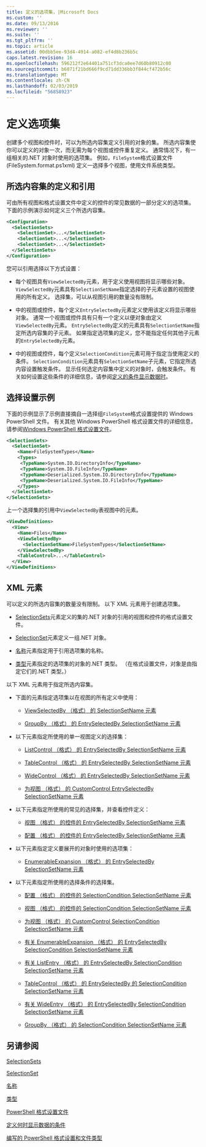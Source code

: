 ```yaml
---
title: 定义的选项集，|Microsoft Docs
ms.custom: ''
ms.date: 09/13/2016
ms.reviewer: ''
ms.suite: ''
ms.tgt_pltfrm: ''
ms.topic: article
ms.assetid: 00dbb5ee-93d4-4914-a082-ef4d8b236b5c
caps.latest.revision: 16
ms.openlocfilehash: 596212f2e64401a751cf3dca0ee7d60b80912c00
ms.sourcegitcommit: b6871f21bd666f9cd71dd336bb3f844cf472b56c
ms.translationtype: MT
ms.contentlocale: zh-CN
ms.lasthandoff: 02/03/2019
ms.locfileid: "56858923"
---
```

# <a name="defining-selection-sets"></a>定义选项集

创建多个视图和控件时，可以为所选内容集定义引用的对象的集。 所选内容集使你可以定义的对象一次，而无需为每个视图或控件重复定义。 通常情况下，有一组相关的.NET 对象时使用的选项集。 例如，`FileSystem`格式设置文件 (FileSystem.format.ps1xml) 定义一选择多个视图，使用文件系统类型。

## <a name="where-selection-sets-are-defined-and-referenced"></a>所选内容集的定义和引用

可由所有视图和格式设置文件中定义的控件的常见数据的一部分定义的选项集。 下面的示例演示如何定义三个所选内容集。

```xml
<Configuration>
  <SelectionSets>
    <SelectionSet>...</SelectionSet>
    <SelectionSet>...</SelectionSet>
    <SelectionSet>...</SelectionSet>
  </SelectionSets>
</Configuration>
```

您可以引用选择以下方式设置：

- 每个视图具有`ViewSelectedBy`元素，用于定义使用视图将显示哪些对象。 `ViewSelectedBy`元素具有`SelectionSetName`指定选择的子元素设置的视图使用的所有定义。 选择集，可以从视图引用的数量没有限制。

- 中的视图或控件，每个定义`EntrySelectedBy`元素定义使用该定义将显示哪些对象。 通常一个视图或控件具有只有一个定义以便对象由定义`ViewSelectedBy`元素。 `EntrySelectedBy`定义的元素具有`SelectionSetName`指定所选内容集的子元素。 如果指定选项集的定义，您不能指定任何其他子元素的`EntrySelectedBy`元素。

- 中的视图或控件，每个定义`SelectionCondition`元素可用于指定当使用定义的条件。 `SelectionCondition`元素具有`SelectionSetName`子元素，它指定所选内容设置触发条件。 显示任何选定内容集中定义的对象时，会触发条件。 有关如何设置这些条件的详细信息，请参阅[定义的条件显示数据时](./defining-conditions-for-displaying-data.md)。

## <a name="selection-set-example"></a>选择设置示例

下面的示例显示了示例直接摘自一选择组`FileSystem`格式设置提供的 Windows PowerShell 文件。 有关其他 Windows PowerShell 格式设置文件的详细信息，请参阅[Windows PowerShell 格式设置文件](./powershell-formatting-files.md)。

```xml
<SelectionSets>
  <SelectionSet>
    <Name>FileSystemTypes</Name>
    <Types>
     <TypeName>System.IO.DirectoryInfo</TypeName>
     <TypeName>System.IO.FileInfo</TypeName>
     <TypeName>Deserialized.System.IO.DirectoryInfo</TypeName>
     <TypeName>Deserialized.System.IO.FileInfo</TypeName>
    </Types>
  </SelectionSet>
</SelectionSets>
```

上一个选择集的引用中`ViewSelectedBy`表视图中的元素。

```xml
<ViewDefinitions>
  <View>
    <Name>Files</Name>
    <ViewSelectedBy>
      <SelectionSetName>FileSystemTypes</SelectionSetName>
    </ViewSelectedBy>
    <TableControl>...</TableControl>
  </View>
</ViewDefinitions>

```

## <a name="xml-elements"></a>XML 元素

 可以定义的所选内容集的数量没有限制。 以下 XML 元素用于创建选项集。

- [SelectionSets](./selectionsets-element-format.md)元素定义的集的.NET 对象的引用的视图和控件的格式设置文件。

- [SelectionSet](./selectionset-element-format.md)元素定义一组.NET 对象。

- [名称](./name-element-for-selectionset-format.md)元素指定用于引用选项集的名称。

- [类型](./types-element-for-selectionset-format.md)元素指定的选项集的对象的.NET 类型。 （在格式设置文件，对象是由指定它们的.NET 类型。）

 以下 XML 元素用于指定所选内容集。

- 下面的元素指定选项集以在视图的所有定义中使用：

    - [ViewSelectedBy （格式） 的 SelectionSetName 元素](./selectionsetname-element-for-viewselectedby-format.md)

    - [GroupBy （格式） 的 EntrySelectedBy SelectionSetName 元素](./selectionsetname-element-for-entryselectedby-for-groupby-format.md)

- 以下元素指定所使用的单一视图定义的选择集：

    - [ListControl （格式） 的 EntrySelectedBy SelectionSetName 元素](./selectionsetname-element-for-entryselectedby-for-listcontrol-format.md)

    - [TableControl （格式） 的 EntrySelectedBy SelectionSetName 元素](./selectionsetname-element-for-entryselectedby-for-tablecontrol-format.md)

    - [WideControl （格式） 的 EntrySelectedBy SelectionSetName 元素](./selectionsetname-element-for-entryselectedby-for-widecontrol-format.md)

    - [为视图 （格式） 的 CustomControl EntrySelectedBy SelectionSetName 元素](./selectionsetname-element-for-entryselectedby-for-customcontrol-for-view-format.md)

- 以下元素指定所使用的常见的选择集，并查看控件定义：

    - [视图 （格式） 的控件的 EntrySelectedBy SelectionSetName 元素](./selectionsetname-element-for-entryselectedby-for-controls-for-view-format.md)

    - [配置 （格式） 的控件的 EntrySelectedBy SelectionSetName 元素](./selectionsetname-element-for-entryselectedby-for-controls-for-configuration-format.md)

- 以下元素指定定义要展开的对象时使用的选项集：

    - [EnumerableExpansion （格式） 的 EntrySelectedBy SelectionSetName 元素](./selectionsetname-element-for-entryselectedby-for-enumerableexpansion-format.md)

- 以下元素指定所使用的选择条件的选择集。

    - [配置 （格式） 的控件的 SelectionCondition SelectionSetName 元素](./selectionsetname-element-for-selectioncondition-for-controls-for-configuration-format.md)

    - [视图 （格式） 的控件的 SelectionCondition SelectionSetName 元素](./selectionsetname-element-for-selectioncondition-for-controls-for-view-format.md)

    - [为视图 （格式） 的 CustomControl SelectionCondition SelectionSetName 元素](./selectionsetname-element-for-selectioncondition-for-customcontrol-for-view-format.md)

    - [有关 EnumerableExpansion （格式） 的 EntrySelectedBy SelectionCondition SelectionSetName 元素](./selectionsetname-element-for-selectioncondition-for-entryselectedby-for-enumerableexpansion-format.md)

    - [有关 ListEntry （格式） 的 EntrySelectedBy SelectionCondition SelectionSetName 元素](./selectionsetname-element-for-selectioncondition-for-entryselectedby-for-listentry-format.md)

    - [TableControl （格式） 的 EntrySelectedBy 的 SelectionCondition SelectionSetName 元素](./selectionsetname-element-for-selectioncondition-for-entryselectedby-for-tablecontrol-format.md)

    - [有关 WideEntry （格式） 的 EntrySelectedBy SelectionCondition SelectionSetName 元素](./selectionsetname-element-for-selectioncondition-for-entryselectedby-for-wideentry-format.md)

    - [GroupBy （格式） 的 SelectionCondition SelectionSetName 元素](./selectionsetname-element-for-selectioncondition-for-groupby-format.md)

## <a name="see-also"></a>另请参阅

[SelectionSets](./selectionsets-element-format.md)

[SelectionSet](./selectionset-element-format.md)

[名称](./name-element-for-selectionset-format.md)

[类型](./types-element-for-selectionset-format.md)

[PowerShell 格式设置文件](./powershell-formatting-files.md)

[定义何时显示数据的条件](./defining-conditions-for-displaying-data.md)

[编写的 PowerShell 格式设置和文件类型](./writing-a-powershell-formatting-file.md)
